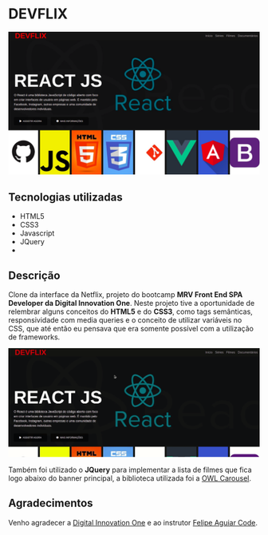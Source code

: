 # DEVFLIX

![Devflix](printscreen/devflix.png)

## Tecnologias utilizadas

- HTML5
- CSS3
- Javascript
- JQuery
- 
## Descrição

Clone da interface da Netflix, projeto do bootcamp **MRV Front End SPA Developer da Digital Innovation One**. Neste projeto tive a oportunidade de relembrar alguns conceitos do **HTML5** e do **CSS3**, como tags semânticas, responsividade com media queries e o conceito de utilizar variáveis no CSS, que até então eu pensava que era somente possível com a utilização de frameworks.

![devflix](printscreen/gif-home.gif)

Também foi utilizado o **JQuery** para implementar a lista de filmes que fica logo abaixo do banner principal, a biblioteca utilizada foi a [OWL Carousel](https://owlcarousel2.github.io/OwlCarousel2/).

## Agradecimentos

Venho agradecer a [Digital Innovation One](https://digitalinnovation.one/) e ao instrutor [Felipe Aguiar Code](https://github.com/felipeAguiarCode).

